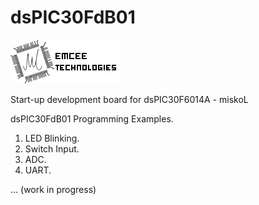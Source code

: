 # dsPIC30FdB01

![Emcee Technologies](Docs/EmceeTech.jpg)

Start-up development board for dsPIC30F6014A - miskoL

dsPIC30FdB01 Programming Examples.

1. LED Blinking.
2. Switch Input.
3. ADC.
4. UART.

...
(work in progress)
